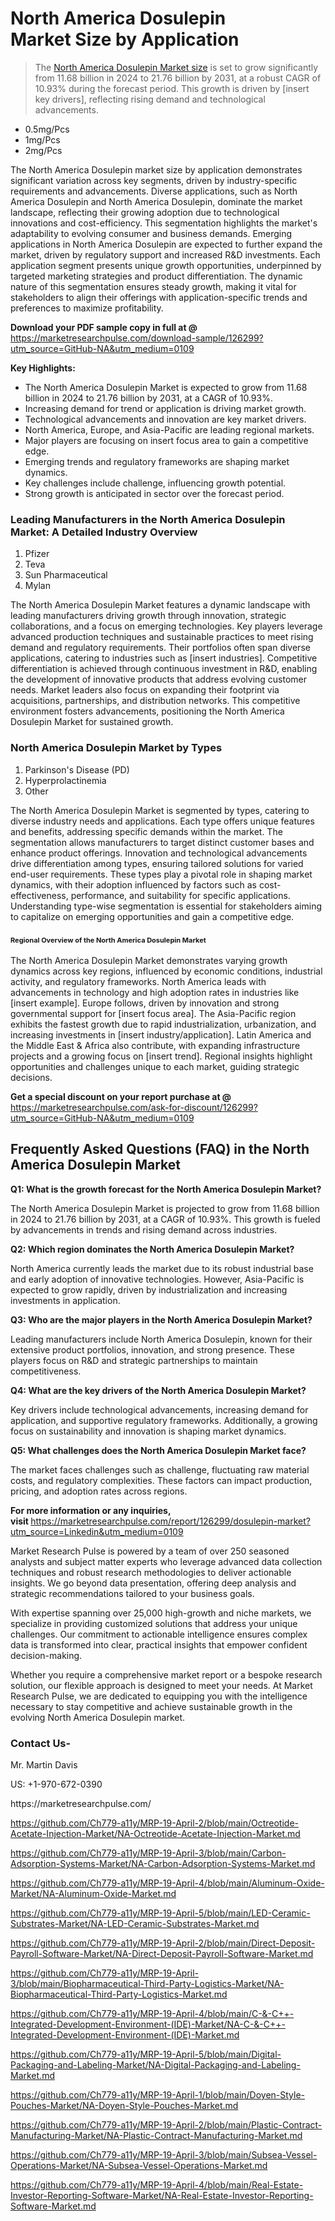 <h1>North America Dosulepin Market&nbsp;Size by Application</h1><blockquote><p>The <a href="https://marketresearchpulse.com/download-sample/126299?utm_source=GitHub-NA&amp;utm_medium=0109">North America Dosulepin Market size</a> is set to grow significantly from 11.68 billion in 2024 to 21.76 billion by 2031, at a robust CAGR of 10.93% during the forecast period. This growth is driven by [insert key drivers], reflecting rising demand and technological advancements.</p></blockquote><ul><li>0.5mg/Pcs<li> 1mg/Pcs<li> 2mg/Pcs</li></ul><p>The North America Dosulepin market size by application demonstrates significant variation across key segments, driven by industry-specific requirements and advancements. Diverse applications, such as North America Dosulepin and North America Dosulepin, dominate the market landscape, reflecting their growing adoption due to technological innovations and cost-efficiency. This segmentation highlights the market's adaptability to evolving consumer and business demands. Emerging applications in North America Dosulepin are expected to further expand the market, driven by regulatory support and increased R&D investments. Each application segment presents unique growth opportunities, underpinned by targeted marketing strategies and product differentiation. The dynamic nature of this segmentation ensures steady growth, making it vital for stakeholders to align their offerings with application-specific trends and preferences to maximize profitability.</p><p><strong>Download your PDF sample copy in full at @ </strong><a href="https://marketresearchpulse.com/download-sample/126299?utm_source=GitHub-NA&amp;utm_medium=0109">https://marketresearchpulse.com/download-sample/126299?utm_source=GitHub-NA&amp;utm_medium=0109</a></p><p><strong>Key Highlights: </strong></p><ul><li>The North America Dosulepin Market is expected to grow from 11.68 billion in 2024 to 21.76 billion by 2031, at a CAGR of 10.93%.</li><li>Increasing demand for trend or application is driving market growth.</li><li>Technological advancements and innovation are key market drivers.</li><li>North America, Europe, and Asia-Pacific are leading regional markets.</li><li>Major players are focusing on insert focus area to gain a competitive edge.</li><li>Emerging trends and regulatory frameworks are shaping market dynamics.</li><li>Key challenges include challenge, influencing growth potential.</li><li>Strong growth is anticipated in sector over the forecast period.</li></ul><h3>Leading Manufacturers in the North America Dosulepin Market: A Detailed Industry Overview</h3><ol><li>Pfizer</li><li>Teva</li><li>Sun Pharmaceutical</li><li>Mylan</li></ol><div class="flex max-w-full flex-col flex-grow"><div class="min-h-8 text-message flex w-full flex-col items-end gap-2 whitespace-normal break-words [.text-message+&amp;]:mt-5" dir="auto" data-message-author-role="assistant" data-message-id="fd8432e4-4910-450d-b182-61b7bfb0a01f" data-message-model-slug="gpt-4o"><div class="flex w-full flex-col gap-1 empty:hidden first:pt-[3px]"><div class="markdown prose w-full break-words dark:prose-invert light"><p>The North America Dosulepin Market features a dynamic landscape with leading manufacturers driving growth through innovation, strategic collaborations, and a focus on emerging technologies. Key players leverage advanced production techniques and sustainable practices to meet rising demand and regulatory requirements. Their portfolios often span diverse applications, catering to industries such as [insert industries]. Competitive differentiation is achieved through continuous investment in R&amp;D, enabling the development of innovative products that address evolving customer needs. Market leaders also focus on expanding their footprint via acquisitions, partnerships, and distribution networks. This competitive environment fosters advancements, positioning the North America Dosulepin Market for sustained growth.</p></div></div></div></div><h3>North America Dosulepin Market by Types</h3><ol><li>Parkinson's Disease (PD)<li> Hyperprolactinemia<li> Other</li></ol><div class="flex max-w-full flex-col flex-grow"><div class="min-h-8 text-message flex w-full flex-col items-end gap-2 whitespace-normal break-words [.text-message+&amp;]:mt-5" dir="auto" data-message-author-role="assistant" data-message-id="084470be-0bb7-4664-bddf-5156b4f41249" data-message-model-slug="gpt-4o-mini"><div class="flex w-full flex-col gap-1 empty:hidden first:pt-[3px]"><div class="markdown prose w-full break-words dark:prose-invert light"><p>The North America Dosulepin Market is segmented by types, catering to diverse industry needs and applications. Each type offers unique features and benefits, addressing specific demands within the market. The segmentation allows manufacturers to target distinct customer bases and enhance product offerings. Innovation and technological advancements drive differentiation among types, ensuring tailored solutions for varied end-user requirements. These types play a pivotal role in shaping market dynamics, with their adoption influenced by factors such as cost-effectiveness, performance, and suitability for specific applications. Understanding type-wise segmentation is essential for stakeholders aiming to capitalize on emerging opportunities and gain a competitive edge.</p></div></div></div></div><h3><span style="font-size: 11px;">Regional Overview of the North America Dosulepin Market</span></h3><div class="flex max-w-full flex-col flex-grow"><div class="min-h-8 text-message flex w-full flex-col items-end gap-2 whitespace-normal break-words [.text-message+&amp;]:mt-5" dir="auto" data-message-author-role="assistant" data-message-id="e9038762-ce64-4e30-91c9-9bd413514231" data-message-model-slug="gpt-4o-mini"><div class="flex w-full flex-col gap-1 empty:hidden first:pt-[3px]"><div class="markdown prose w-full break-words dark:prose-invert light"><p>The North America Dosulepin Market demonstrates varying growth dynamics across key regions, influenced by economic conditions, industrial activity, and regulatory frameworks. North America leads with advancements in technology and high adoption rates in industries like [insert example]. Europe follows, driven by innovation and strong governmental support for [insert focus area]. The Asia-Pacific region exhibits the fastest growth due to rapid industrialization, urbanization, and increasing investments in [insert industry/application]. Latin America and the Middle East &amp; Africa also contribute, with expanding infrastructure projects and a growing focus on [insert trend]. Regional insights highlight opportunities and challenges unique to each market, guiding strategic decisions.</p></div></div></div></div><p><strong>Get a special discount on your report purchase at @ </strong><a href="https://marketresearchpulse.com/ask-for-discount/126299?utm_source=GitHub-NA&amp;utm_medium=0109">https://marketresearchpulse.com/ask-for-discount/126299?utm_source=GitHub-NA&amp;utm_medium=0109</a></p><h2>Frequently Asked Questions (FAQ) in the North America Dosulepin Market</h2><p><strong>Q1: What is the growth forecast for the North America Dosulepin Market?</strong></p><p>The North America Dosulepin Market is projected to grow from 11.68 billion in 2024 to 21.76 billion by 2031, at a CAGR of 10.93%. This growth is fueled by advancements in trends and rising demand across industries.</p><p><strong>Q2: Which region dominates the North America Dosulepin Market?</strong></p><p>North America currently leads the market due to its robust industrial base and early adoption of innovative technologies. However, Asia-Pacific is expected to grow rapidly, driven by industrialization and increasing investments in application.</p><p><strong>Q3: Who are the major players in the North America Dosulepin Market?</strong></p><p>Leading manufacturers include North America Dosulepin, known for their extensive product portfolios, innovation, and strong presence. These players focus on R&amp;D and strategic partnerships to maintain competitiveness.</p><p><strong>Q4: What are the key drivers of the North America Dosulepin Market?</strong></p><p>Key drivers include technological advancements, increasing demand for application, and supportive regulatory frameworks. Additionally, a growing focus on sustainability and innovation is shaping market dynamics.</p><p><strong>Q5: What challenges does the North America Dosulepin Market face?</strong></p><p>The market faces challenges such as challenge, fluctuating raw material costs, and regulatory complexities. These factors can impact production, pricing, and adoption rates across regions.</p><p><strong>For more information or any inquiries, visit&nbsp;</strong><a href="https://marketresearchpulse.com/report/126299/dosulepin-market?utm_source=Linkedin&utm_medium=0109">https://marketresearchpulse.com/report/126299/dosulepin-market?utm_source=Linkedin&utm_medium=0109</a></p><p>Market Research Pulse is powered by a team of over 250 seasoned analysts and subject matter experts who leverage advanced data collection techniques and robust research methodologies to deliver actionable insights. We go beyond data presentation, offering deep analysis and strategic recommendations tailored to your business goals.</p><p>With expertise spanning over 25,000 high-growth and niche markets, we specialize in providing customized solutions that address your unique challenges. Our commitment to actionable intelligence ensures complex data is transformed into clear, practical insights that empower confident decision-making.</p><p>Whether you require a comprehensive market report or a bespoke research solution, our flexible approach is designed to meet your needs. At Market Research Pulse, we are dedicated to equipping you with the intelligence necessary to stay competitive and achieve sustainable growth in the evolving North America Dosulepin market.</p><h3><strong>Contact Us-</strong></h3><p>Mr. Martin Davis</p><p>US: +1-970-672-0390</p><p>https://marketresearchpulse.com/</p><p><a href="https://github.com/Ch779-a11y/MRP-19-April-2/blob/main/Octreotide-Acetate-Injection-Market/NA-Octreotide-Acetate-Injection-Market.md">https://github.com/Ch779-a11y/MRP-19-April-2/blob/main/Octreotide-Acetate-Injection-Market/NA-Octreotide-Acetate-Injection-Market.md</a></p><p><a href="https://github.com/Ch779-a11y/MRP-19-April-3/blob/main/Carbon-Adsorption-Systems-Market/NA-Carbon-Adsorption-Systems-Market.md">https://github.com/Ch779-a11y/MRP-19-April-3/blob/main/Carbon-Adsorption-Systems-Market/NA-Carbon-Adsorption-Systems-Market.md</a></p><p><a href="https://github.com/Ch779-a11y/MRP-19-April-4/blob/main/Aluminum-Oxide-Market/NA-Aluminum-Oxide-Market.md">https://github.com/Ch779-a11y/MRP-19-April-4/blob/main/Aluminum-Oxide-Market/NA-Aluminum-Oxide-Market.md</a></p><p><a href="https://github.com/Ch779-a11y/MRP-19-April-5/blob/main/LED-Ceramic-Substrates-Market/NA-LED-Ceramic-Substrates-Market.md">https://github.com/Ch779-a11y/MRP-19-April-5/blob/main/LED-Ceramic-Substrates-Market/NA-LED-Ceramic-Substrates-Market.md</a></p><p><a href="https://github.com/Ch779-a11y/MRP-19-April-2/blob/main/Direct-Deposit-Payroll-Software-Market/NA-Direct-Deposit-Payroll-Software-Market.md">https://github.com/Ch779-a11y/MRP-19-April-2/blob/main/Direct-Deposit-Payroll-Software-Market/NA-Direct-Deposit-Payroll-Software-Market.md</a></p><p><a href="https://github.com/Ch779-a11y/MRP-19-April-3/blob/main/Biopharmaceutical-Third-Party-Logistics-Market/NA-Biopharmaceutical-Third-Party-Logistics-Market.md">https://github.com/Ch779-a11y/MRP-19-April-3/blob/main/Biopharmaceutical-Third-Party-Logistics-Market/NA-Biopharmaceutical-Third-Party-Logistics-Market.md</a></p><p><a href="https://github.com/Ch779-a11y/MRP-19-April-4/blob/main/C-&-C++-Integrated-Development-Environment-(IDE)-Market/NA-C-&-C++-Integrated-Development-Environment-(IDE)-Market.md">https://github.com/Ch779-a11y/MRP-19-April-4/blob/main/C-&-C++-Integrated-Development-Environment-(IDE)-Market/NA-C-&-C++-Integrated-Development-Environment-(IDE)-Market.md</a></p><p><a href="https://github.com/Ch779-a11y/MRP-19-April-5/blob/main/Digital-Packaging-and-Labeling-Market/NA-Digital-Packaging-and-Labeling-Market.md">https://github.com/Ch779-a11y/MRP-19-April-5/blob/main/Digital-Packaging-and-Labeling-Market/NA-Digital-Packaging-and-Labeling-Market.md</a></p><p><a href="https://github.com/Ch779-a11y/MRP-19-April-1/blob/main/Doyen-Style-Pouches-Market/NA-Doyen-Style-Pouches-Market.md">https://github.com/Ch779-a11y/MRP-19-April-1/blob/main/Doyen-Style-Pouches-Market/NA-Doyen-Style-Pouches-Market.md</a></p><p><a href="https://github.com/Ch779-a11y/MRP-19-April-2/blob/main/Plastic-Contract-Manufacturing-Market/NA-Plastic-Contract-Manufacturing-Market.md">https://github.com/Ch779-a11y/MRP-19-April-2/blob/main/Plastic-Contract-Manufacturing-Market/NA-Plastic-Contract-Manufacturing-Market.md</a></p><p><a href="https://github.com/Ch779-a11y/MRP-19-April-3/blob/main/Subsea-Vessel-Operations-Market/NA-Subsea-Vessel-Operations-Market.md">https://github.com/Ch779-a11y/MRP-19-April-3/blob/main/Subsea-Vessel-Operations-Market/NA-Subsea-Vessel-Operations-Market.md</a></p><p><a href="https://github.com/Ch779-a11y/MRP-19-April-4/blob/main/Real-Estate-Investor-Reporting-Software-Market/NA-Real-Estate-Investor-Reporting-Software-Market.md">https://github.com/Ch779-a11y/MRP-19-April-4/blob/main/Real-Estate-Investor-Reporting-Software-Market/NA-Real-Estate-Investor-Reporting-Software-Market.md</a></p>
